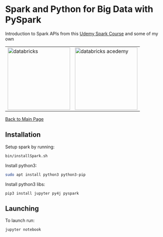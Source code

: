 # Spark and Python for Big Data with PySpark
Introduction to Spark APIs from this [Udemy Spark Course](https://www.udemy.com/course/spark-and-python-for-big-data-with-pyspark) and some of my own


<table>
    <tr>
        <td>
            <img src="https://databricks.com/wp-content/themes/databricks/assets/images/header_logo_2x.png" alt="databricks" width="200">
        </td>
        <td>
            <img src="https://databricks.com/wp-content/uploads/2018/03/db-academy-rgb-1200px.png" alt="databricks acedemy" width="200"/>
        </td>
    </tr>
</table>

[Back to Main Page](../../README.md)

## Installation

Setup spark by running:
```bash
bin/installSpark.sh
```

Install python3:
```bash
sudo apt install python3 python3-pip
```

Install python3 libs:
```
pip3 install jupyter py4j pyspark
```

## Launching

To launch run:
```bash
jupyter notebook
```

